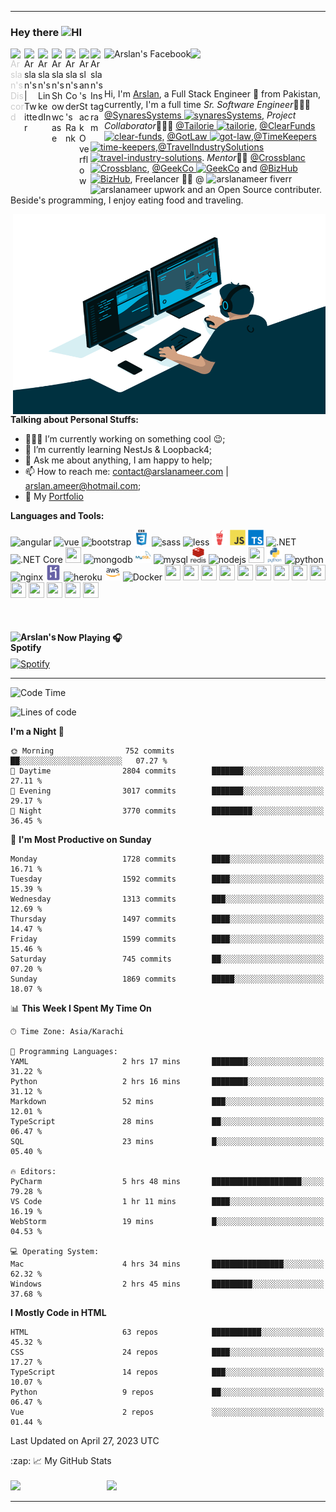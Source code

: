 <hr/>

### Hey there <img src="https://media.giphy.com/media/hvRJCLFzcasrR4ia7z/giphy.gif" width="25px" height="25px" alt="HI">
<a href="https://discord.gg/ArslanAmeer#5079" style="color: #ccc">
  <img align="left" alt="Arslan's Discord" style="color: #ccc" width="22px" src="https://cdn.worldvectorlogo.com/logos/discord.svg" />
</a>
<a href="https://twitter.com/ThELeGenD_Says">
  <img align="left" alt="Arslan's | Twitter" width="22px" src="https://cdn-icons-png.flaticon.com/512/124/124021.png" />
</a>
<a href="https://www.linkedin.com/in/arslanameer/">
  <img align="left" alt="Arslan's LinkedIn" width="22px" src="https://cdn.worldvectorlogo.com/logos/linkedin-icon-2.svg" />
</a>
<a href="https://www.showwcase.com/arslanameer">
  <img align="left" alt="Arslan's Showwcase" width="22px" src="https://res.cloudinary.com/crunchbase-production/image/upload/c_lpad,h_170,w_170,f_auto,b_white,q_auto:eco,dpr_1/jx4jznjkforzn6euhepo" />
</a>
<a href="https://profile.codersrank.io/user/arslanameer">
  <img align="left" alt="Arslan's Coder's Rank" width="22px" src="https://seeklogo.com/images/C/codersrank-logo-31F4344B52-seeklogo.com.png" />
</a>
<a href="https://stackoverflow.com/users/9195105/arslan-ameer">
  <img align="left" alt="Arslan's Stack Overflow" width="18px" src="https://cdn.worldvectorlogo.com/logos/stack-overflow.svg" />
</a>
<a href="https://www.instagram.com/lk2712/">
  <img align="left" alt="Arslan's Instagram" width="22px" src="https://cdn.worldvectorlogo.com/logos/instagram-2016-5.svg" />
</a>
<a href="https://www.facebook.com/arslanameer2712">
  <img align="left" alt="Arslan's Facebook" height="22px" src="https://cdn.worldvectorlogo.com/logos/facebook-4.svg" />
</a>

![](https://visitor-badge.glitch.me/badge?page_id=ArslanAmeer.ArslanAmeer)

<br />

Hi, I'm [Arslan](www.arslanameer.com), a Full Stack Engineer 🚀 from Pakistan, currently, I'm a full time *Sr. Software Engineer*🧑🏻‍💻  [@SynaresSystems <img src="https://avatars.githubusercontent.com/u/78968432?s=200&v=4" alt="synaresSystems" width="16" height="16" />](https://github.com/Synares),  *Project Collaborator*👷🏻‍♂️  [@Tailorie <img src="https://avatars.githubusercontent.com/u/64091180?s=200&v=4" alt="tailorie" width="16" height="16" />](https://github.com/Tailorie), [@ClearFunds <img src="https://avatars.githubusercontent.com/u/72493713?s=200&v=4" alt="clear-funds" width="16" height="16" />](https://github.com/Clear-Funds), [@GotLaw <img src="https://avatars.githubusercontent.com/u/17888777?s=200&v=4" alt="got-law" width="16" height="16" />](https://github.com/GotLaw),[@TimeKeepers <img src="https://avatars.githubusercontent.com/u/8051294?s=200&v=4" alt="time-keepers" width="16" height="16">](https://github.com/TierOneTimekeepers),[@TravelIndustrySolutions <img src="https://avatars.githubusercontent.com/u/122027756?s=200&v=4" alt="travel-industry-solutions" width="16" height="16">](https://github.com/Travel-Industry-Solutions).
*Mentor*🕵🏻 [@Crossblanc <img src="https://avatars.githubusercontent.com/u/77790485?s=200&v=4" alt="Crossblanc" width="16" height="16" />](https://github.com/crossblanc), [@GeekCo <img src="https://avatars.githubusercontent.com/u/70113728?s=200&v=4" alt="GeekCo" width="16" height="16" />](https://github.com/Geeky-Coder-Co) and [@BizHub <img src="https://avatars.githubusercontent.com/u/67561117?s=200&v=4" alt="BizHub" width="16" height="16" />](https://github.com/Bizhub-Guyana), Freelancer 🥷🏼 @ <img src="https://cdn.worldvectorlogo.com/logos/fiverr-1.svg" alt="arslanameer fiverr" width="16" height="16" /> <img src="https://cdn.worldvectorlogo.com/logos/upwork-1.svg" alt="arslanameer upwork" width="16" height="16" /> and an Open Source contributer. Beside's programming, I enjoy eating food and traveling.

  <img align="right" alt="GIF" src="https://github.com/ArslanAmeer/ArslanAmeer/blob/master/assets/arslan-coding.gif" width="500" height="320" />

**Talking about Personal Stuffs:**

- 👨🏽‍💻 I’m currently working on something cool :wink:;
- 🌱 I’m currently learning NestJs & Loopback4; 
- 💬 Ask me about anything, I am happy to help;
- 📫 How to reach me: [contact@arslanameer.com](contact@arslanameer.com) | [arslan.ameer@hotmail.com](arslan.ameer@hotmail.com);
- 📝 My [Portfolio](https://www.arslanameer.com/)

**Languages and Tools:**  


<p align="left">
<img src="https://cdn.worldvectorlogo.com/logos/angular-icon-1.svg" alt="angular" width="25" height="25" />
<img src="https://cdn.worldvectorlogo.com/logos/vue-9.svg" alt="vue" width="23" height="23" />
<img src="https://cdn.worldvectorlogo.com/logos/bootstrap-5-1.svg" alt="bootstrap" width="25" height="25" />
<img src="https://raw.githubusercontent.com/devicons/devicon/master/icons/css3/css3-original-wordmark.svg" alt="css3" width="25" height="25" />
<img src="https://cdn.worldvectorlogo.com/logos/sass-1.svg" alt="sass" width="25" height="25" />
<img src="https://cdn.worldvectorlogo.com/logos/less.svg" alt="less" width="25" height="25" />
<img src="https://raw.githubusercontent.com/devicons/devicon/master/icons/gulp/gulp-plain.svg" alt="gulp" width="25" height="25" />
<img src="https://raw.githubusercontent.com/devicons/devicon/master/icons/javascript/javascript-original.svg" alt="javascript" width="25" height="25" />
<img src="https://raw.githubusercontent.com/devicons/devicon/master/icons/typescript/typescript-original.svg" alt="typescript" width="25" height="25" />
<img src="https://www.netclipart.com/pp/m/137-1372012_net-logos-download-logo-microsoft-net.png" alt=".NET" width="25" height="25" />
<img src="https://cdn.worldvectorlogo.com/logos/dot-net-core-7.svg" alt=".NET Core" width="25" height="25" />
<img src="https://cdn.worldvectorlogo.com/logos/nodejs-icon.svg" height="25" width="25">
<img src="https://cdn.worldvectorlogo.com/logos/mongodb-icon-1.svg" alt="mongodb" width="25" height="25" />
<img src="https://raw.githubusercontent.com/devicons/devicon/master/icons/mysql/mysql-original-wordmark.svg" alt="mysql" width="25" height="25" />
<img src="https://banner2.cleanpng.com/20180817/csy/kisspng-microsoft-sql-server-microsoft-corporation-sql-ser-5b7663e3cd2565.5939753015344854758403.jpg" alt="mysql" width="25" height="25" />
<img src="https://raw.githubusercontent.com/devicons/devicon/master/icons/redis/redis-original-wordmark.svg" alt="redis" width="25" height="25" />
<img src="https://cdn.worldvectorlogo.com/logos/nodejs-1.svg" alt="nodejs" width="25" height="25" />
<img src="https://cdn.worldvectorlogo.com/logos/c.svg" width="25" height="25" >
<img src="https://raw.githubusercontent.com/devicons/devicon/master/icons/python/python-original-wordmark.svg" alt="python" width="25" height="25" />
<img src="https://cdn.worldvectorlogo.com/logos/django.svg" alt="python" width="25" height="25" />
<img src="https://cdn.worldvectorlogo.com/logos/nginx-1.svg" alt="nginx" width="25" height="25" />
<img src="https://raw.githubusercontent.com/devicons/devicon/master/icons/heroku/heroku-plain.svg" alt="heroku" width="25" height="25" />
<img src="https://cdn.worldvectorlogo.com/logos/netlify.svg" alt="heroku" width="25" height="25" />
<img src="https://raw.githubusercontent.com/github/explore/80688e429a7d4ef2fca1e82350fe8e3517d3494d/topics/aws/aws.png" alt="aws" width="25" height="25" />
<img src="https://cdn.worldvectorlogo.com/logos/docker.svg" alt="Docker" width="25" height="25" />
<img src="https://cdn.worldvectorlogo.com/logos/git-icon.svg" width="25" height="25" >
<img src="https://cdn.worldvectorlogo.com/logos/photoshop-cc-6.svg" width="25" height="25" >
  <img src="https://cdn.worldvectorlogo.com/logos/adobe-illustrator-cc-2019.svg" width="25" height="25" >
  <img src="https://cdn.worldvectorlogo.com/logos/adobe-xd.svg" width="25" height="25" >
  <img src="https://cdn.worldvectorlogo.com/logos/invision.svg" width="25" height="25" >
  <img src="https://cdn.worldvectorlogo.com/logos/jira-1.svg" width="25" height="25" >
  <img src="https://cdn.worldvectorlogo.com/logos/trello.svg" width="25" height="25" >
  <img src="https://cdn.worldvectorlogo.com/logos/visual-studio-2013.svg" width="25" height="25" >
  <img src="https://cdn.worldvectorlogo.com/logos/visual-studio-code-1.svg" width="25" height="25" >
  <img src="https://cdn.worldvectorlogo.com/logos/webstorm-icon.svg" width="25" height="25" >
  <img src="https://cdn.worldvectorlogo.com/logos/resharperc-icon.svg" width="25" height="25" >
  <img src="https://cdn.worldvectorlogo.com/logos/github-icon.svg" width="25" height="25" >
  <img src="https://cdn.worldvectorlogo.com/logos/bitbucket-icon.svg" width="25" height="25" >
  <img src="https://cdn.worldvectorlogo.com/logos/gitlab.svg" width="25" height="25" >
</p>

<br />

#### <img align="left" alt="Arslan's Spotify" width="75px" src="https://cdn.worldvectorlogo.com/logos/spotify-logo-with-text-1.svg"/> Now Playing 🎧 

[![Spotify](https://spotify-play.arslanameer.vercel.app/api/spotify)](https://open.spotify.com/user/mqjqw4pv2745llonloqsqlijc?si=wlRAdEdEQ5aPabN4e_KJXQ)


<hr/>

<!--START_SECTION:waka-->
![Code Time](http://img.shields.io/badge/Code%20Time-2%2C244%20hrs%204%20mins-blue)

![Lines of code](https://img.shields.io/badge/From%20Hello%20World%20I%27ve%20Written-12.5%20million%20lines%20of%20code-blue)

**I'm a Night 🦉** 

```text
🌞 Morning                752 commits         ██░░░░░░░░░░░░░░░░░░░░░░░   07.27 % 
🌆 Daytime                2804 commits        ███████░░░░░░░░░░░░░░░░░░   27.11 % 
🌃 Evening                3017 commits        ███████░░░░░░░░░░░░░░░░░░   29.17 % 
🌙 Night                  3770 commits        █████████░░░░░░░░░░░░░░░░   36.45 % 
```
📅 **I'm Most Productive on Sunday** 

```text
Monday                   1728 commits        ████░░░░░░░░░░░░░░░░░░░░░   16.71 % 
Tuesday                  1592 commits        ████░░░░░░░░░░░░░░░░░░░░░   15.39 % 
Wednesday                1313 commits        ███░░░░░░░░░░░░░░░░░░░░░░   12.69 % 
Thursday                 1497 commits        ████░░░░░░░░░░░░░░░░░░░░░   14.47 % 
Friday                   1599 commits        ████░░░░░░░░░░░░░░░░░░░░░   15.46 % 
Saturday                 745 commits         ██░░░░░░░░░░░░░░░░░░░░░░░   07.20 % 
Sunday                   1869 commits        █████░░░░░░░░░░░░░░░░░░░░   18.07 % 
```


📊 **This Week I Spent My Time On** 

```text
🕑︎ Time Zone: Asia/Karachi

💬 Programming Languages: 
YAML                     2 hrs 17 mins       ████████░░░░░░░░░░░░░░░░░   31.22 % 
Python                   2 hrs 16 mins       ████████░░░░░░░░░░░░░░░░░   31.12 % 
Markdown                 52 mins             ███░░░░░░░░░░░░░░░░░░░░░░   12.01 % 
TypeScript               28 mins             ██░░░░░░░░░░░░░░░░░░░░░░░   06.47 % 
SQL                      23 mins             █░░░░░░░░░░░░░░░░░░░░░░░░   05.40 % 

🔥 Editors: 
PyCharm                  5 hrs 48 mins       ████████████████████░░░░░   79.28 % 
VS Code                  1 hr 11 mins        ████░░░░░░░░░░░░░░░░░░░░░   16.19 % 
WebStorm                 19 mins             █░░░░░░░░░░░░░░░░░░░░░░░░   04.53 % 

💻 Operating System: 
Mac                      4 hrs 34 mins       ████████████████░░░░░░░░░   62.32 % 
Windows                  2 hrs 45 mins       █████████░░░░░░░░░░░░░░░░   37.68 % 
```

**I Mostly Code in HTML** 

```text
HTML                     63 repos            ███████████░░░░░░░░░░░░░░   45.32 % 
CSS                      24 repos            ████░░░░░░░░░░░░░░░░░░░░░   17.27 % 
TypeScript               14 repos            ███░░░░░░░░░░░░░░░░░░░░░░   10.07 % 
Python                   9 repos             ██░░░░░░░░░░░░░░░░░░░░░░░   06.47 % 
Vue                      2 repos             ░░░░░░░░░░░░░░░░░░░░░░░░░   01.44 % 
```




 Last Updated on April 27, 2023 UTC
<!--END_SECTION:waka-->

<!-- 🚧 **My Todoist Stats:** -->
<!-- TODO-IST:START -->
<!-- TODO-IST:END -->
  <summary>:zap: 📈 My GitHub Stats</summary>
  <br>
   
   <div>
<a href="https://github.com/arslanameer"><img src="https://github-readme-stats.vercel.app/api?username=ArslanAmeer&count_private=true&show_icons=true&theme=dark&hide_border=true" width="350" align="right" /></a>
<a href="https://github.com/arslanameer"><img src="https://streak-stats.demolab.com?user=arslanameer&theme=dark&hide_border=true&date_format=M%20j%5B%2C%20Y%5D" width="350" /></a>
</div>
<!--   [![Arslan GitHub Streak](https://arslan-github-streaks.herokuapp.com?user=arslanameer&theme=dark&date_format=M%20j%5B%2C%20Y%5D)]() -->

<hr/>
